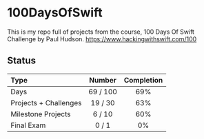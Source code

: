 # 100DaysOfSwift

This is my repo full of projects from the course, 100 Days Of Swift Challenge by Paul Hudson.
https://www.hackingwithswift.com/100

## Status

Type               | Number  | Completion
:---               |  :---:  |   :---:
Days           |  69 / 100 | 69%
Projects + Challenges |  19 / 30 | 63%
Milestone Projects |  6 / 10 | 60%
Final Exam         |  0 / 1  | 0%

